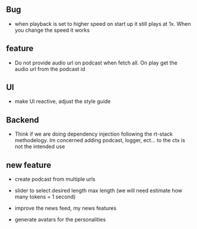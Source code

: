 ## Bug 
- when playback is set to higher speed on start up it still plays at 1x.  When you change the speed it works 

## feature

 - Do not provide audio url on podcast when fetch all.  On play get the audio url from the podcast id 

## UI 

- make UI reactive, adjust the style guide

## Backend 

- Think if we are doing dependency injection following the rt-stack methodelogy.  Im concerned adding podcast, logger, ect... to the ctx is not the intended use

## new feature
- create podcast from multiple urls 

- slider to select desired length max length (we will need estimate how many tokens = 1 second)

- improve the news feed, my news features 

- generate avatars for the personalities
